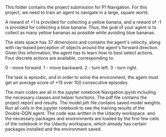 This folder contains the project submission for P1 Navigation. For this project, we need to train an agent to navigate in a large, square world.

A reward of +1 is provided for collecting a yellow banana, and a reward of -1 is provided for collecting a blue banana. Thus, the goal of your agent is to collect as many yellow bananas as possible while avoiding blue bananas.

The state space has 37 dimensions and contains the agent's velocity, along with ray-based perception of objects around the agent's forward direction. Given this information, the agent has to learn how to best select actions. Four discrete actions are available, corresponding to:

0 - move forward.
1 - move backward.
2 - turn left.
3 - turn right.

The task is episodic, and in order to solve the environment, the agent must get an average score of +13 over 100 consecutive episodes.

The main codes are all in the jupyter notebook Navigation.ipynb including the necessary classes and helper functions. 
The pdf file contains the project report and results.
The model.pth file contains saved model weights.
Run all cells in the jupyter notebook to see the training results of the Double-DQN agent.
The code was written in the Udacity workspace. and the necessary packages and environments are loaded by the first few cells of the notebook in the Udacity workspace, which already has certain packages installed and the environment saved.
